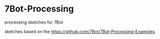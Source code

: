 # 7Bot-Processing
processing sketches for 7Bot

sketches based on the https://github.com/7Bot/7Bot-Processing-Examples
